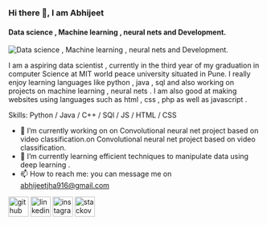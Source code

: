 ### Hi there 👋, I am Abhijeet
#### Data science , Machine learning , neural nets and Development.
![Data science , Machine learning , neural nets and Development.](https://media-exp1.licdn.com/dms/image/C5616AQFlqJWzHyrjYw/profile-displaybackgroundimage-shrink_200_800/0/1607179391988?e=1612396800&v=beta&t=PUytEgWfOhKj5v2srei-acq9gfnzfOtXTMDkKjB3gpk)

I am a aspiring data scientist , currently in the third year of my graduation in computer Science at MIT world peace university situated in Pune. I really enjoy learning languages like python , java , sql and also working on projects on machine learning , neural nets . I am also good at making websites using languages such as html , css , php as well as javascript .

Skills: Python / Java / C++ / SQl / JS / HTML / CSS

- 🔭 I’m currently working on on Convolutional neural net project based on video classification.on Convolutional neural net project based on video classification. 
- 🌱 I’m currently learning efficient techniques to manipulate data using deep learning . 
- 📫 How to reach me:  you can message me on abhijeetjha916@gmail.com 


[<img src='https://cdn.jsdelivr.net/npm/simple-icons@3.0.1/icons/github.svg' alt='github' height='40'>](https://github.com/iamAbhi-916)  [<img src='https://cdn.jsdelivr.net/npm/simple-icons@3.0.1/icons/linkedin.svg' alt='linkedin' height='40'>](https://www.linkedin.com/in/abhijeet-jha-731630169/)  [<img src='https://cdn.jsdelivr.net/npm/simple-icons@3.0.1/icons/instagram.svg' alt='instagram' height='40'>](https://www.instagram.com/abhijeet_jha916/)  [<img src='https://cdn.jsdelivr.net/npm/simple-icons@3.0.1/icons/stackoverflow.svg' alt='stackoverflow' height='40'>](https://stackoverflow.com/users/14471566)  

